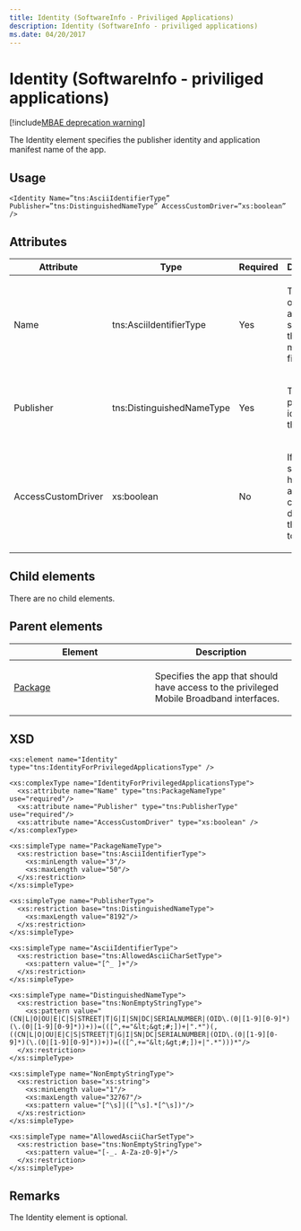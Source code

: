 ```yaml
---
title: Identity (SoftwareInfo - Priviliged Applications)
description: Identity (SoftwareInfo - priviliged applications)
ms.date: 04/20/2017
---
```


# Identity (SoftwareInfo - priviliged applications)

[!include[MBAE deprecation warning](../includes/mbae-deprecation-warning.md)]

The Identity element specifies the publisher identity and application manifest name of the app.

## Usage


``` syntax
<Identity Name=”tns:AsciiIdentifierType” Publisher=”tns:DistinguishedNameType” AccessCustomDriver=”xs:boolean” />
```

## Attributes


<table>
<colgroup>
<col width="25%" />
<col width="25%" />
<col width="25%" />
<col width="25%" />
</colgroup>
<thead>
<tr class="header">
<th>Attribute</th>
<th>Type</th>
<th>Required</th>
<th>Description</th>
</tr>
</thead>
<tbody>
<tr class="odd">
<td><p>Name</p></td>
<td><p>tns:AsciiIdentifierType</p></td>
<td><p>Yes</p></td>
<td><p>The name of the app as specified in the app manifest file.</p></td>
</tr>
<tr class="even">
<td><p>Publisher</p></td>
<td><p>tns:DistinguishedNameType</p></td>
<td><p>Yes</p></td>
<td><p>The publisher identity of the app.</p></td>
</tr>
<tr class="odd">
<td><p>AccessCustomDriver</p></td>
<td><p>xs:boolean</p></td>
<td><p>No</p></td>
<td><p>If the app should have access to a custom driver, set this value to <strong>true</strong>.</p></td>
</tr>
</tbody>
</table>

 

## Child elements


There are no child elements.

## Parent elements


<table>
<colgroup>
<col width="50%" />
<col width="50%" />
</colgroup>
<thead>
<tr class="header">
<th>Element</th>
<th>Description</th>
</tr>
</thead>
<tbody>
<tr class="odd">
<td><p><a href="package-privapps.md" data-raw-source="[Package](package-privapps.md)">Package</a></p></td>
<td><p>Specifies the app that should have access to the privileged Mobile Broadband interfaces.</p></td>
</tr>
</tbody>
</table>

 

## XSD


``` syntax
<xs:element name="Identity" type="tns:IdentityForPrivilegedApplicationsType" />

<xs:complexType name="IdentityForPrivilegedApplicationsType">
  <xs:attribute name="Name" type="tns:PackageNameType" use="required"/>
  <xs:attribute name="Publisher" type="tns:PublisherType" use="required"/>
  <xs:attribute name="AccessCustomDriver" type="xs:boolean" />
</xs:complexType>

<xs:simpleType name="PackageNameType">
  <xs:restriction base="tns:AsciiIdentifierType">
    <xs:minLength value="3"/>
    <xs:maxLength value="50"/>
  </xs:restriction>
</xs:simpleType>

<xs:simpleType name="PublisherType">
  <xs:restriction base="tns:DistinguishedNameType">
    <xs:maxLength value="8192"/>
  </xs:restriction>
</xs:simpleType>

<xs:simpleType name="AsciiIdentifierType">
  <xs:restriction base="tns:AllowedAsciiCharSetType">
    <xs:pattern value="[^_ ]+"/>
  </xs:restriction>
</xs:simpleType>

<xs:simpleType name="DistinguishedNameType">
  <xs:restriction base="tns:NonEmptyStringType">
    <xs:pattern value="(CN|L|O|OU|E|C|S|STREET|T|G|I|SN|DC|SERIALNUMBER|(OID\.(0|[1-9][0-9]*)(\.(0|[1-9][0-9]*))+))=(([^,+="&lt;&gt;#;])+|".*")(, ((CN|L|O|OU|E|C|S|STREET|T|G|I|SN|DC|SERIALNUMBER|(OID\.(0|[1-9][0-9]*)(\.(0|[1-9][0-9]*))+))=(([^,+="&lt;&gt;#;])+|".*")))*"/>
  </xs:restriction>
</xs:simpleType>

<xs:simpleType name="NonEmptyStringType">
  <xs:restriction base="xs:string">
    <xs:minLength value="1"/>
    <xs:maxLength value="32767"/>
    <xs:pattern value="[^\s]|([^\s].*[^\s])"/>
  </xs:restriction>
</xs:simpleType>

<xs:simpleType name="AllowedAsciiCharSetType">
  <xs:restriction base="tns:NonEmptyStringType">
    <xs:pattern value="[-_. A-Za-z0-9]+"/>
  </xs:restriction>
</xs:simpleType>
```

## Remarks


The Identity element is optional.

 

 





